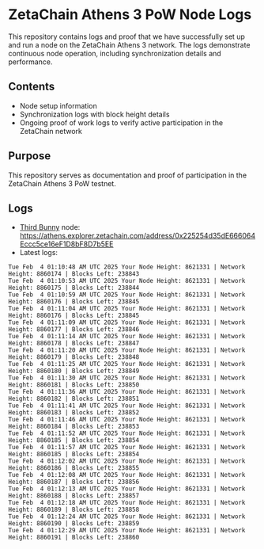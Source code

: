 # ZetaChain Athens 3 PoW Node Logs
This repository contains logs and proof that we have successfully set up and run a node on the ZetaChain Athens 3 network. The logs demonstrate continuous node operation, including synchronization details and performance.

## Contents
- Node setup information
- Synchronization logs with block height details
- Ongoing proof of work logs to verify active participation in the ZetaChain network

## Purpose
This repository serves as documentation and proof of participation in the ZetaChain Athens 3 PoW testnet.

## Logs

- [Third Bunny](https://thirdbunny.xyz/) node: https://athens.explorer.zetachain.com/address/0x225254d35dE666064Eccc5ce16eF1D8bF8D7b5EE
- Latest logs:
```
Tue Feb  4 01:10:48 AM UTC 2025 Your Node Height: 8621331 | Network Height: 8860174 | Blocks Left: 238843
Tue Feb  4 01:10:53 AM UTC 2025 Your Node Height: 8621331 | Network Height: 8860175 | Blocks Left: 238844
Tue Feb  4 01:10:59 AM UTC 2025 Your Node Height: 8621331 | Network Height: 8860176 | Blocks Left: 238845
Tue Feb  4 01:11:04 AM UTC 2025 Your Node Height: 8621331 | Network Height: 8860176 | Blocks Left: 238845
Tue Feb  4 01:11:09 AM UTC 2025 Your Node Height: 8621331 | Network Height: 8860177 | Blocks Left: 238846
Tue Feb  4 01:11:14 AM UTC 2025 Your Node Height: 8621331 | Network Height: 8860178 | Blocks Left: 238847
Tue Feb  4 01:11:20 AM UTC 2025 Your Node Height: 8621331 | Network Height: 8860179 | Blocks Left: 238848
Tue Feb  4 01:11:25 AM UTC 2025 Your Node Height: 8621331 | Network Height: 8860180 | Blocks Left: 238849
Tue Feb  4 01:11:30 AM UTC 2025 Your Node Height: 8621331 | Network Height: 8860181 | Blocks Left: 238850
Tue Feb  4 01:11:36 AM UTC 2025 Your Node Height: 8621331 | Network Height: 8860182 | Blocks Left: 238851
Tue Feb  4 01:11:41 AM UTC 2025 Your Node Height: 8621331 | Network Height: 8860183 | Blocks Left: 238852
Tue Feb  4 01:11:46 AM UTC 2025 Your Node Height: 8621331 | Network Height: 8860184 | Blocks Left: 238853
Tue Feb  4 01:11:52 AM UTC 2025 Your Node Height: 8621331 | Network Height: 8860185 | Blocks Left: 238854
Tue Feb  4 01:11:57 AM UTC 2025 Your Node Height: 8621331 | Network Height: 8860185 | Blocks Left: 238854
Tue Feb  4 01:12:02 AM UTC 2025 Your Node Height: 8621331 | Network Height: 8860186 | Blocks Left: 238855
Tue Feb  4 01:12:08 AM UTC 2025 Your Node Height: 8621331 | Network Height: 8860187 | Blocks Left: 238856
Tue Feb  4 01:12:13 AM UTC 2025 Your Node Height: 8621331 | Network Height: 8860188 | Blocks Left: 238857
Tue Feb  4 01:12:18 AM UTC 2025 Your Node Height: 8621331 | Network Height: 8860189 | Blocks Left: 238858
Tue Feb  4 01:12:24 AM UTC 2025 Your Node Height: 8621331 | Network Height: 8860190 | Blocks Left: 238859
Tue Feb  4 01:12:29 AM UTC 2025 Your Node Height: 8621331 | Network Height: 8860191 | Blocks Left: 238860
```
